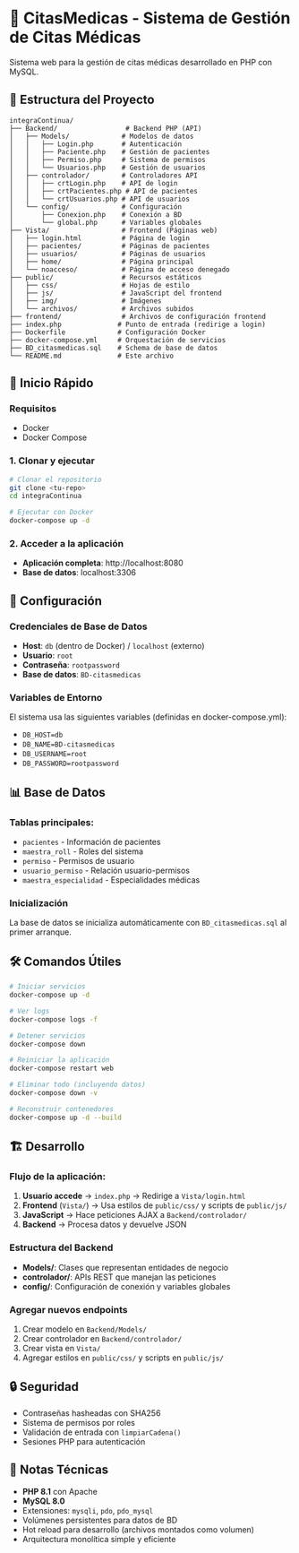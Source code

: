 # 🏥 CitasMedicas - Sistema de Gestión de Citas Médicas

Sistema web para la gestión de citas médicas desarrollado en PHP con MySQL.

## 📁 Estructura del Proyecto

```
integraContinua/
├── Backend/                 # Backend PHP (API)
│   ├── Models/             # Modelos de datos
│   │   ├── Login.php       # Autenticación
│   │   ├── Paciente.php    # Gestión de pacientes
│   │   ├── Permiso.php     # Sistema de permisos
│   │   └── Usuarios.php    # Gestión de usuarios
│   ├── controlador/        # Controladores API
│   │   ├── crtLogin.php    # API de login
│   │   ├── crtPacientes.php # API de pacientes
│   │   └── crtUsuarios.php # API de usuarios
│   └── config/             # Configuración
│       ├── Conexion.php    # Conexión a BD
│       └── global.php      # Variables globales
├── Vista/                  # Frontend (Páginas web)
│   ├── login.html          # Página de login
│   ├── pacientes/          # Páginas de pacientes
│   ├── usuarios/           # Páginas de usuarios
│   ├── home/               # Página principal
│   └── noacceso/           # Página de acceso denegado
├── public/                 # Recursos estáticos
│   ├── css/                # Hojas de estilo
│   ├── js/                 # JavaScript del frontend
│   ├── img/                # Imágenes
│   └── archivos/           # Archivos subidos
├── frontend/               # Archivos de configuración frontend
├── index.php              # Punto de entrada (redirige a login)
├── Dockerfile             # Configuración Docker
├── docker-compose.yml     # Orquestación de servicios
├── BD_citasmedicas.sql    # Schema de base de datos
└── README.md              # Este archivo
```

## 🚀 Inicio Rápido

### Requisitos
- Docker
- Docker Compose

### 1. Clonar y ejecutar
```bash
# Clonar el repositorio
git clone <tu-repo>
cd integraContinua

# Ejecutar con Docker
docker-compose up -d
```

### 2. Acceder a la aplicación
- **Aplicación completa**: http://localhost:8080
- **Base de datos**: localhost:3306

## 🔧 Configuración

### Credenciales de Base de Datos
- **Host**: `db` (dentro de Docker) / `localhost` (externo)
- **Usuario**: `root`
- **Contraseña**: `rootpassword`
- **Base de datos**: `BD-citasmedicas`

### Variables de Entorno
El sistema usa las siguientes variables (definidas en docker-compose.yml):
- `DB_HOST=db`
- `DB_NAME=BD-citasmedicas`
- `DB_USERNAME=root`
- `DB_PASSWORD=rootpassword`

## 📊 Base de Datos

### Tablas principales:
- `pacientes` - Información de pacientes
- `maestra_roll` - Roles del sistema
- `permiso` - Permisos de usuario
- `usuario_permiso` - Relación usuario-permisos
- `maestra_especialidad` - Especialidades médicas

### Inicialización
La base de datos se inicializa automáticamente con `BD_citasmedicas.sql` al primer arranque.

## 🛠️ Comandos Útiles

```bash
# Iniciar servicios
docker-compose up -d

# Ver logs
docker-compose logs -f

# Detener servicios
docker-compose down

# Reiniciar la aplicación
docker-compose restart web

# Eliminar todo (incluyendo datos)
docker-compose down -v

# Reconstruir contenedores
docker-compose up -d --build
```

## 🏗️ Desarrollo

### Flujo de la aplicación:
1. **Usuario accede** → `index.php` → Redirige a `Vista/login.html`
2. **Frontend** (`Vista/`) → Usa estilos de `public/css/` y scripts de `public/js/`
3. **JavaScript** → Hace peticiones AJAX a `Backend/controlador/`
4. **Backend** → Procesa datos y devuelve JSON

### Estructura del Backend
- **Models/**: Clases que representan entidades de negocio
- **controlador/**: APIs REST que manejan las peticiones
- **config/**: Configuración de conexión y variables globales

### Agregar nuevos endpoints
1. Crear modelo en `Backend/Models/`
2. Crear controlador en `Backend/controlador/`
3. Crear vista en `Vista/`
4. Agregar estilos en `public/css/` y scripts en `public/js/`

## 🔒 Seguridad

- Contraseñas hasheadas con SHA256
- Sistema de permisos por roles
- Validación de entrada con `limpiarCadena()`
- Sesiones PHP para autenticación

## 📝 Notas Técnicas

- **PHP 8.1** con Apache
- **MySQL 8.0**
- Extensiones: `mysqli`, `pdo`, `pdo_mysql`
- Volúmenes persistentes para datos de BD
- Hot reload para desarrollo (archivos montados como volumen)
- Arquitectura monolítica simple y eficiente
